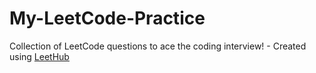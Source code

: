 # My-LeetCode-Practice
Collection of LeetCode questions to ace the coding interview! - Created using [LeetHub](https://github.com/QasimWani/LeetHub)

